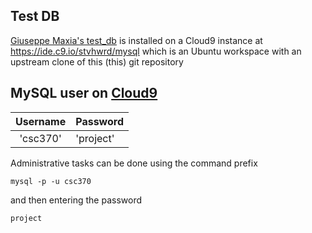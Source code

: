 Test DB
----
[Giuseppe Maxia's test_db](https://github.com/datacharmer/test_db) is installed on a Cloud9 instance at https://ide.c9.io/stvhwrd/mysql which is an Ubuntu workspace with an upstream clone of this (this) git repository


MySQL user on [Cloud9](https://ide.c9.io/stvhwrd/mysql)
----
|Username|Password|
|:----------------:|:-------|
|'csc370'|'project'|

Administrative tasks can be done using the command prefix

`mysql -p -u csc370`

and then entering the password

`project`
